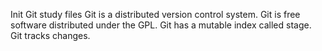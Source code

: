 Init Git study files
Git is a distributed version control system.
Git is free software distributed under the GPL.
Git has a mutable index called stage.
Git tracks changes.
